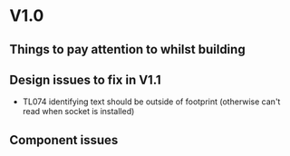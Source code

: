 # V1.0

## Things to pay attention to whilst building

## Design issues to fix in V1.1
- TL074 identifying text should be outside of footprint (otherwise can't read when socket is installed)

## Component issues